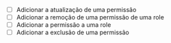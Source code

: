 - [ ] Adicionar a atualização de uma permissão
- [ ] Adicionar a remoção de uma permissão de uma role
- [ ] Adicionar a permissão a uma role
- [ ] Adicionar a exclusão de uma permissão